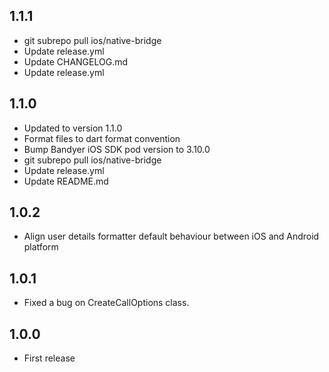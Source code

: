 ## 1.1.1

- git subrepo pull ios/native-bridge
- Update release.yml
- Update CHANGELOG.md
- Update release.yml

## 1.1.0

- Updated to version 1.1.0
- Format files to dart format convention
- Bump Bandyer iOS SDK pod version to 3.10.0
- git subrepo pull ios/native-bridge
- Update release.yml
- Update README.md

## 1.0.2

- Align user details formatter default behaviour between iOS and Android platform 

## 1.0.1

- Fixed a bug on CreateCallOptions class.

## 1.0.0

- First release
